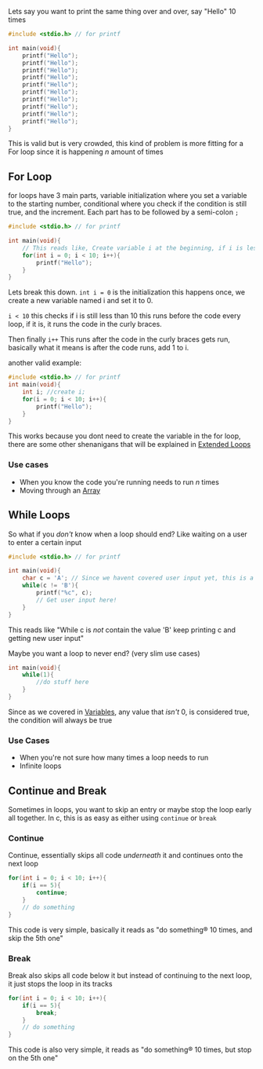 Lets say you want to print the same thing over and over, say "Hello" 10 times
```c
#include <stdio.h> // for printf

int main(void){
	printf("Hello");
	printf("Hello");
	printf("Hello");
	printf("Hello");
	printf("Hello");
	printf("Hello");
	printf("Hello");
	printf("Hello");
	printf("Hello");
	printf("Hello");	
}
```
This is valid but is very crowded, this kind of problem is more fitting for a For loop since it is happening $n$ amount of times

## For Loop
for loops have 3 main parts, variable initialization where you set a variable to the starting number, conditional where you check if the condition is still true, and the increment. Each part has to be followed by a semi-colon `;`

```c
#include <stdio.h> // for printf

int main(void){
	// This reads like, Create variable i at the beginning, if i is less than 10, keep going, and at the end add 1 to it 
	for(int i = 0; i < 10; i++){
		printf("Hello");
	}
}
```

Lets break this down. `int i = 0` is the initialization this happens once, we create a new variable named i and set it to 0. 

`i < 10` this checks if i is still less than 10 this runs before the code every loop, if it is, it runs the code in the curly braces. 

Then finally `i++` This runs after the code in the curly braces gets run, basically what it means is after the code runs, add 1 to i.

another valid example:
```c
#include <stdio.h> // for printf
int main(void){
	int i; //create i;
	for(i = 0; i < 10; i++){
		printf("Hello");
	}	
}

```
This works because you dont need to create the variable in the for loop, there are some other shenanigans that will be explained in [Extended Loops](</Ideas/Extended Loops.md>)

### Use cases
- When you know the code you're running needs to run $n$ times
- Moving through an [Array](</Ideas/Arrays.md>)

## While Loops
So what if you *don't* know when a loop should end? Like waiting on a user to enter a certain input
```c
#include <stdio.h> // for printf

int main(void){
	char c = 'A'; // Since we havent covered user input yet, this is a placeholder value
	while(c != 'B'){
		printf("%c", c);
		// Get user input here!
	}
}

```

This reads like "While c is *not* contain the value 'B' keep printing c and getting new user input"

Maybe you want a loop to never end? (very slim use cases)
```c
int main(void){
	while(1){
		//do stuff here
	}
}
```
Since as we covered in [Variables](/Ideas/Variables.md#Boolean), any value that *isn't* 0, is considered true, the condition will always be true

### Use Cases
- When you're not sure how many times a loop needs to run
- Infinite loops

## Continue and Break

Sometimes in loops, you want to skip an entry or maybe stop the loop early all together. In c, this is as easy as either using `continue` or `break` 


### Continue

Continue, essentially skips all code *underneath* it and continues onto the next loop
```c
for(int i = 0; i < 10; i++){
	if(i == 5){
		continue;
	}
	// do something
}

```
This code is very simple, basically it reads as "do something® 10 times, and skip the 5th one"

### Break

Break also skips all code below it but instead of continuing to the next loop, it just stops the loop in its tracks
```c
for(int i = 0; i < 10; i++){
	if(i == 5){
		break;
	}
	// do something
}

```
This code is also very simple, it reads as "do something® 10 times, but stop on the 5th one"

